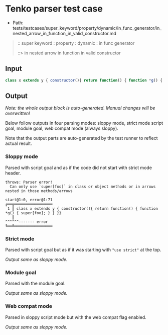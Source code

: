 # Tenko parser test case

- Path: tests/testcases/super_keyword/property/dynamic/in_func_generator/in_nested_arrow_in_function_in_valid_constructor.md

> :: super keyword : property : dynamic : in func generator
>
> ::> in nested arrow in function in valid constructor

## Input


`````js
class x extends y { constructor(){ return function() { function *g() { super[foo]; } } }}
`````

## Output

_Note: the whole output block is auto-generated. Manual changes will be overwritten!_

Below follow outputs in four parsing modes: sloppy mode, strict mode script goal, module goal, web compat mode (always sloppy).

Note that the output parts are auto-generated by the test runner to reflect actual result.

### Sloppy mode

Parsed with script goal and as if the code did not start with strict mode header.

`````
throws: Parser error!
  Can only use `super[foo]` in class or object methods or in arrows nested in those methods/arrows

start@1:0, error@1:71
╔══╦═════════════════
 1 ║ class x extends y { constructor(){ return function() { function *g() { super[foo]; } } }}
   ║                                                                        ^^^^^^------- error
╚══╩═════════════════

`````

### Strict mode

Parsed with script goal but as if it was starting with `"use strict"` at the top.

_Output same as sloppy mode._

### Module goal

Parsed with the module goal.

_Output same as sloppy mode._

### Web compat mode

Parsed in sloppy script mode but with the web compat flag enabled.

_Output same as sloppy mode._

